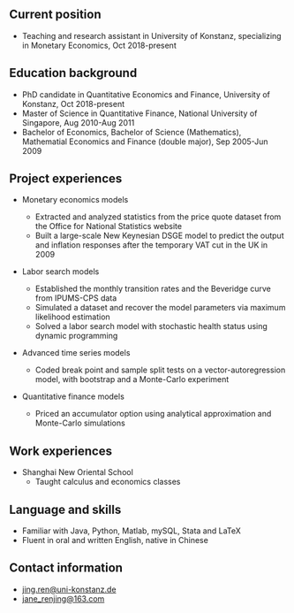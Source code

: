 ## Current position 
- Teaching and research assistant in University of Konstanz, specializing in Monetary Economics, Oct 2018-present

## Education background
- PhD candidate in Quantitative Economics and Finance, University of Konstanz, Oct 2018-present
- Master of Science in Quantitative Finance, National University of Singapore, Aug 2010-Aug 2011
- Bachelor of Economics, Bachelor of Science (Mathematics), Mathematial Economics and Finance (double major), Sep 2005-Jun 2009

## Project experiences
- Monetary economics models
  - Extracted and analyzed statistics from the price quote dataset from the Office for National Statistics website
  - Built a large-scale New Keynesian DSGE model to predict the output and inflation responses after the temporary
VAT cut in the UK in 2009

- Labor search models
  - Established the monthly transition rates and the Beveridge curve from IPUMS-CPS data 
  - Simulated a dataset and recover the model parameters via maximum likelihood estimation 
  - Solved a labor search model with stochastic health status using dynamic programming

- Advanced time series models
  - Coded break point and sample split tests on a vector-autoregression model, with bootstrap and a Monte-Carlo experiment

- Quantitative finance models
  - Priced an accumulator option using analytical approximation and Monte-Carlo simulations

## Work experiences
- Shanghai New Oriental School
  - Taught calculus and economics classes

## Language and skills
- Familiar with Java, Python, Matlab, mySQL, Stata and LaTeX
- Fluent in oral and written English, native in Chinese

## Contact information
- [jing.ren@uni-konstanz.de](mailto:jing.ren@uni-konstanz.de)
- [jane_renjing@163.com](mailto:jane_renjing@163.com)
